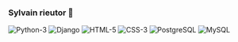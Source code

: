 
### Sylvain rieutor 👋
![Python-3](https://img.shields.io/badge/Python-3-blue.svg)
![Django](https://img.shields.io/badge/Django-blue.svg)
![HTML-5](https://img.shields.io/badge/HTML-5-orange.svg)
![CSS-3](https://img.shields.io/badge/CSS-3-orange.svg)
![PostgreSQL](https://img.shields.io/badge/Postgres-blue.svg)
![MySQL](https://img.shields.io/badge/MySQL-blue.svg)

<!--
**sylrie/sylrie** is a ✨ _special_ ✨ repository because its `README.md` (this file) appears on your GitHub profile.

Here are some ideas to get you started:

- 🔭 I’m currently working on ...
- 🌱 I’m currently learning ...
- 👯 I’m looking to collaborate on ...
- 🤔 I’m looking for help with ...
- 💬 Ask me about ...
- 📫 How to reach me: ...
- 😄 Pronouns: ...
- ⚡ Fun fact: ...
-->
